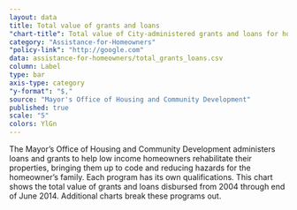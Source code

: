 ```yaml
---
layout: data
title: Total value of grants and loans
"chart-title": Total value of City-administered grants and loans for homeowners, 2004-2014 Q2
category: "Assistance-for-Homeowners"
"policy-link": "http://google.com"
data: assistance-for-homeowners/total_grants_loans.csv
column: Label
type: bar
axis-type: category
"y-format": "$,"
source: "Mayor's Office of Housing and Community Development"
published: true
scale: "5"
colors: YlGn
---
```

The Mayor’s Office of Housing and Community Development administers loans and grants to help low income homeowners rehabilitate their properties, bringing them up to code and reducing hazards for the homeowner’s family. Each program has its own qualifications. This chart shows the total value of grants and loans disbursed from 2004 through end of June 2014. Additional charts break these programs out.